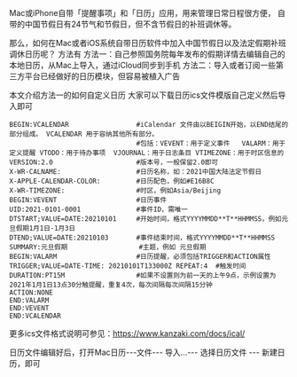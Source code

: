 Mac或iPhone自带「提醒事项」和「日历」应用，用来管理日常日程很方便， 自带的中国节假日有24节气和节假日，但不含节假日的补班调休等。

那么，如何在Mac或者iOS系统自带日历软件中加入中国节假日以及法定假期补班调休日历呢？
方法有
方法一：自己参照国务院每年发布的假期详情去编辑自己的本地日历，从Mac上导入，通过iCloud同步到手机
方法二：导入或者订阅一些第三方平台已经做好的日历模块，但容易被植入广告

本文介绍方法一的如何自定义日历
大家可以下载日历ics文件模版自己定义然后导入即可

```基本的ics文件格式
BEGIN:VCALENDAR                 #iCalendar 文件由以BEIGIN开始，以END结尾的部分组成。 VCALENDAR 用于容纳其他所有部分。 
                                #包括：VEVENT：用于定义事件	VALARM：用于定义提醒 VTODO：用于待办事项	VJOURNAL：用于日志条目 VTIMEZONE：用于时区信息的
VERSION:2.0                     #版本号，一般保留2.0即可
X-WR-CALNAME:                   #日历名称，如：2021中国大陆法定节假日
X-APPLE-CALENDAR-COLOR:         #日历配色，例如#E16B8C 
X-WR-TIMEZONE:                  #时区，例如Asia/Beijing
BEGIN:VEVENT                    #日历事件
UID:2021-0101-0001              #事件ID，需唯一
DTSTART;VALUE=DATE:20210101     #开始时间，格式YYYYMMDD**T**HHMMSS，例如元旦假期1月1日-1月3日
DTEND;VALUE=DATE:20210103       #事件结束时间，格式YYYYMMDD**T**HHMMSS
SUMMARY:元旦假期                  #主题，例如 元旦假期
BEGIN:VALARM                    #日历提醒，必须包括TRIGGER和ACTION属性
TRIGGER;VALUE=DATE-TIME: 20210101T133000Z REPEAT:4  #触发时间
DURATION:PT15M                  #如果不设置则为前一天的上午9点，示例设置为2021年1月1日13点30分触提醒，重复4次，每次间隔每次间隔15分钟
ACTION:NONE				
END:VALARM				
END:VEVENT
END:VCALENDAR 
```
更多ics文件格式说明可参见：https://www.kanzaki.com/docs/ical/

日历文件编辑好后，打开Mac日历---文件--- 导入...--- 选择日历文件 --- 新建日历，即可

